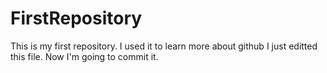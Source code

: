 # FirstRepository
This is my first repository. I used it to learn more about github
I just editted this file. Now I'm going to commit it.
